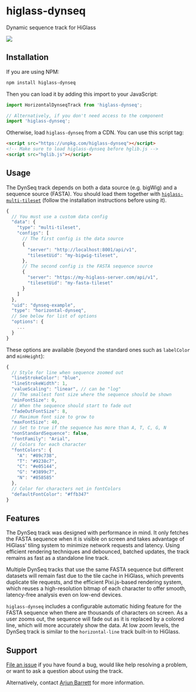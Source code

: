 # higlass-dynseq
Dynamic sequence track for HiGlass

![](https://user-images.githubusercontent.com/29579245/127757191-244d2d33-e13f-4e30-b80e-f05f70134ba4.png)
## Installation

If you are using NPM:
```sh
npm install higlass-dynseq
```

Then you can load it by adding this import to your JavaScript:

```js
import HorizontalDynseqTrack from 'higlass-dynseq';

// Alternatively, if you don't need access to the component
import 'higlass-dynseq';
```

Otherwise, load `higlass-dynseq` from a CDN. You can use this script tag:

```html
<script src="https://unpkg.com/higlass-dynseq"></script>
<!-- Make sure to load higlass-dynseq before hglib.js -->
<script src="hglib.js"></script>
```

## Usage

The DynSeq track depends on both a data source (e.g. bigWig) and a sequence source (FASTA). You should load them together with [`higlass-multi-tileset`](https://github.com/kundajelab/higlass-multi-tileset) (follow the installation instructions before using it).

```js
{
  // You must use a custom data config
  "data": {
    "type": "multi-tileset",
    "configs": [
      // The first config is the data source
      {
        "server": "http://localhost:8001/api/v1",
        "tilesetUid": "my-bigwig-tileset",
      },
      // The second config is the FASTA sequence source
      {
        "server": "https://my-higlass-server.com/api/v1",
        "tilesetUid": "my-fasta-tileset"
      }
    ]
  },
  "uid": "dynseq-example",
  "type": "horizontal-dynseq",
  // See below for list of options
  "options": {
    ...
  }
}
```

These options are available (beyond the standard ones such as `labelColor` and `minHeight`):

```js
{
  // Style for line when sequence zoomed out
  "lineStrokeColor": "blue",
  "lineStrokeWidth": 1,
  "valueScaling": "linear", // can be "log"
  // The smallest font size where the sequence should be shown
  "minFontSize": 0,
  // When the sequence should start to fade out
  "fadeOutFontSize": 8,
  // Maximum font size to grow to
  "maxFontSize": 40,
  // Set to true if the sequence has more than A, T, C, G, N
  "nonStandardSequence": false,
  "fontFamily": "Arial",
  // Colors for each character
  "fontColors": {
    "A": "#89c738",
    "T": "#9238c7",
    "C": "#e05144",
    "G": "#3899c7",
    "N": "#858585"
  },
  // Color for characters not in fontColors
  "defaultFontColor": "#ffb347"
}
```

## Features
The DynSeq track was designed with performance in mind. It only fetches the FASTA sequence when it is visible on screen and takes advantage of HiGlass' tiling system to minimize network requests and latency. Using efficient rendering techniques and debounced, batched updates, the track remains as fast as a standalone line track.

Multiple DynSeq tracks that use the same FASTA sequence but different datasets will remain fast due to the tile cache in HiGlass, which prevents duplicate tile requests, and the efficient Pixi.js-based rendering system, which reuses a high-resolution bitmap of each character to offer smooth, latency-free analysis even on low-end devices.

`higlass-dynseq` includes a configurable automatic hiding feature for the FASTA sequence when there are thousands of characters on screen. As a user zooms out, the sequence will fade out as it is replaced by a colored line, which will more accurately show the data. At low zoom levels, the DynSeq track is similar to the `horizontal-line` track built-in to HiGlass.

## Support
[File an issue](https://github.com/kundajelab/higlass-dynseq/issues) if you have found a bug, would like help resolving a problem, or want to ask a question about using the track.

Alternatively, contact [Arjun Barrett](https://github.com/101arrowz) for more information.